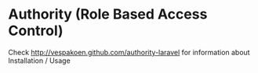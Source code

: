 # Authority (Role Based Access Control)

Check http://vespakoen.github.com/authority-laravel for information about Installation / Usage
